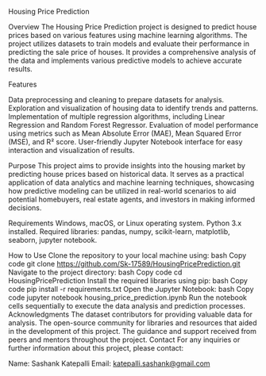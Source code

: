 Housing Price Prediction

Overview
The Housing Price Prediction project is designed to predict house prices based on various features using machine learning algorithms. The project utilizes datasets to train models and evaluate their performance in predicting the sale price of houses. It provides a comprehensive analysis of the data and implements various predictive models to achieve accurate results.

Features

Data preprocessing and cleaning to prepare datasets for analysis.
Exploration and visualization of housing data to identify trends and patterns.
Implementation of multiple regression algorithms, including Linear Regression and Random Forest Regressor.
Evaluation of model performance using metrics such as Mean Absolute Error (MAE), Mean Squared Error (MSE), and R² score.
User-friendly Jupyter Notebook interface for easy interaction and visualization of results.

Purpose
This project aims to provide insights into the housing market by predicting house prices based on historical data. It serves as a practical application of data analytics and machine learning techniques, showcasing how predictive modeling can be utilized in real-world scenarios to aid potential homebuyers, real estate agents, and investors in making informed decisions.

Requirements
Windows, macOS, or Linux operating system.
Python 3.x installed.
Required libraries: pandas, numpy, scikit-learn, matplotlib, seaborn, jupyter notebook.

How to Use
Clone the repository to your local machine using:
bash
Copy code
git clone https://github.com/Sk-17589/HousingPricePrediction.git
Navigate to the project directory:
bash
Copy code
cd HousingPricePrediction
Install the required libraries using pip:
bash
Copy code
pip install -r requirements.txt
Open the Jupyter Notebook:
bash
Copy code
jupyter notebook housing_price_prediction.ipynb
Run the notebook cells sequentially to execute the data analysis and prediction processes.
Acknowledgments
The dataset contributors for providing valuable data for analysis.
The open-source community for libraries and resources that aided in the development of this project.
The guidance and support received from peers and mentors throughout the project.
Contact
For any inquiries or further information about this project, please contact:

Name: Sashank Katepalli
Email: katepalli.sashank@gmail.com

